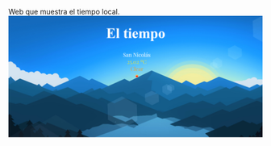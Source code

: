 Web que muestra el tiempo local.
![imagen proyecto](https://github.com/KevinDiazz/webTiempo/blob/main/Captura%20de%20pantalla%202023-04-29%20192237.png)
